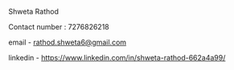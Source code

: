 Shweta Rathod

Contact number : 7276826218

email - rathod.shweta6@gmail.com

linkedin - https://www.linkedin.com/in/shweta-rathod-662a4a99/
